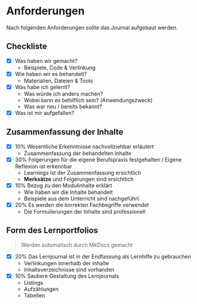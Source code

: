 # Anforderungen

Nach folgenden Anforderungen sollte das Journal aufgebaut werden.

## Checkliste

-   [x] Was haben wir gemacht?
    -   Beispiele, Code & Verlinkung
-   [x] Wie haben wir es behandelt?
    -   Materialien, Dateien & Tools
-   [x] Was habe ich gelernt?
    -   Was würde ich anders machen?
    -   Wobei kann es behilflich sein? (Anwendungszweck)
    -   Was war neu / bereits bekannt?
-   [x] Was ist mir aufgefallen?

## Zusammenfassung der Inhalte

-   [x] 10% Wesentliche Erkenntnisse nachvollziehbar erläutert
    -   Zusammenfassung der behandelten Inhalte
-   [x] 30% Folgerungen für die eigene Berufspraxis festgehalten / Eigene Reflexion ist erkennbar
    -   Learnings ist der Zusammenfassung ersichtlich
    -   **Merksätze** und Folgerungen sind ersichtlich
-   [x] 10% Bezug zu den Modulinhalte erklärt
    -   Wie haben wir die Inhalte behandelt
    -   Beispiele aus dem Unterricht sind nachgeführt
-   [x] 20% Es werden die korrekten Fachbegriffe verwendet
    -   Die Formulierungen der Inhalte sind professionell

## Form des Lernportfolios

> Werden automatisch durch MkDocs gemacht

-   [x] 20% Das Lernjournal ist in der Endfassung als Lernhilfe zu gebrauchen
    -   Verlinkungen innerhalb der Inhalte
    -   Inhaltsverzeichnisse sind vorhanden
-   [x] 10% Saubere Gestaltung des Lernjournals
    -   Listings
    -   Aufzählungen
    -   Tabellen

